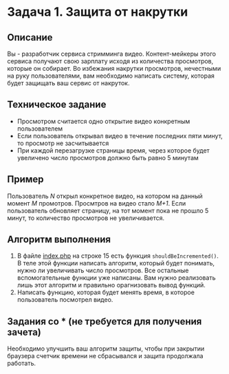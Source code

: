 # Задача 1. Защита от накрутки

## Описание
Вы - разработчик сервиса стримминга видео.
Контент-мейкеры этого сервиса получают свою зарплату исходя из количества просмотров, которые он собирает. 
Во избежания накрутки просмотров, нечестными на руку пользователями, вам необходимо написать систему, 
которая будет защищать ваш сервис от накруток. 

## Техническое задание
* Просмотром считается одно открытие видео конкретным пользователем
* Если пользователь открывал видео в течение последних пяти минут, то просмотр не засчитывается
* При каждой перезагрузке страницы время, через которое будет увеличено число просмотров должно быть равно 5 минутам

## Пример
Пользователь *N* открыл конкретное видео, на котором на данный момент *M* промотров.
Просмтров на видео стало *M+1*. Если пользователь обновляет страницу, на тот момент пока не прошло 5 минут,
то количество просмотров не увеличивается.

## Алгоритм выполнения
1. В файле [index.php](./index.php) на строке 15 есть функция `shouldBeIncremented()`. 
В теле этой функции написать алгоритм, который будет понимать, нужно ли увеличивать число просмотров. 
Все остальные вспомогательные функции уже написаны. Вам нужно реализовать лишь этот алгоритм и
правильно орагнизовать вывод функций. 
2. Написать функцию, которая будет менять время, в которое пользователь посмотрел видео.

## Задания со * (не требуется для получения зачета)
Необходимо улучшить ваш алгоритм защиты, чтобы при закрытии браузера счетчик времени не сбрасывался и
защита продолжала работать. 